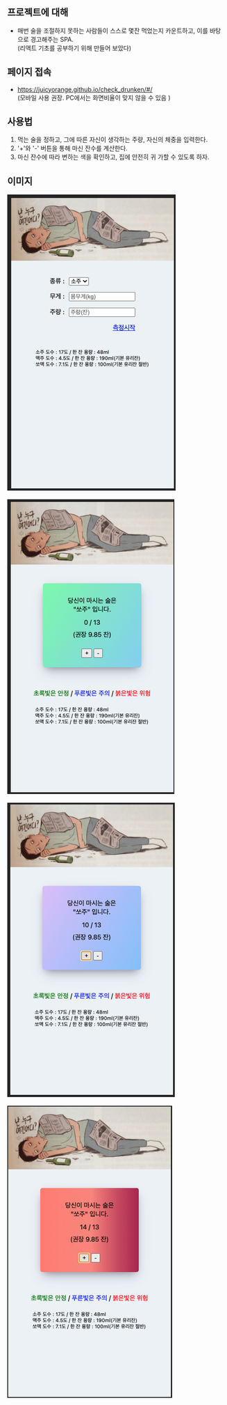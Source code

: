 <!--
*** Thanks for checking out the Best-README-Template. If you have a suggestion
*** that would make this better, please fork the repo and create a pull request
*** or simply open an issue with the tag "enhancement".
*** Thanks again! Now go create something AMAZING! :D
-->



<!-- PROJECT SHIELDS -->
<!--
*** I'm using markdown "reference style" links for readability.
*** Reference links are enclosed in brackets [ ] instead of parentheses ( ).
*** See the bottom of this document for the declaration of the reference variables
*** for contributors-url, forks-url, etc. This is an optional, concise syntax you may use.
*** https://www.markdownguide.org/basic-syntax/#reference-style-links
-->
<!--
[![Contributors][contributors-shield]][contributors-url]
[![Stargazers][stars-shield]][stars-url]
[![Issues][issues-shield]][issues-url]
[![MIT License][license-shield]][license-url]
[![LinkedIn][linkedin-shield]][linkedin-url]-->




<!-- ABOUT THE PROJECT -->
## 프로젝트에 대해
 * 매번 술을 조절하지 못하는 사람들이 스스로 몇잔 먹었는지 카운트하고, 이를 바탕으로 경고해주는 SPA.<br/>
 (리액트 기초를 공부하기 위해 만들어 보았다)

## 페이지 접속
 *  https://juicyorange.github.io/check_drunken/#/ <br>
 (모바일 사용 권장. PC에서는 화면비율이 맞지 않을 수 있음 )

## 사용법
 1. 먹는 술을 정하고, 그에 따른 자신이 생각하는 주량, 자신의 체중을 입력한다.
 2. '+'와 '-' 버튼을 통해 마신 잔수를 계산한다.
 3. 마신 잔수에 따라 변하는 색을 확인하고, 집에 안전히 귀 가할 수 있도록 하자.

## 이미지
<!-- 사진 순서별로 정렬할 수 있도록. -->
<img src="./readme_img/main.png"><br><br>
<img src="./readme_img/green.png"><br><br>
<img src="./readme_img/blue.png"><br><br>
<img src="./readme_img/red.png"><br><br>


